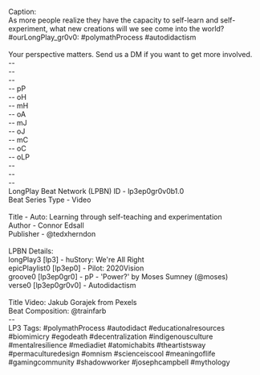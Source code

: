 Caption:<br>
As more people realize they have the capacity to self-learn and self-experiment, what new creations will we see come into the world? #ourLongPlay_gr0v0: #polymathProcess #autodidactism<br>
<br>
Your perspective matters. Send us a DM if you want to get more involved.<br>
-- <br>
-- <br>
-- <br>
-- pP<br>
-- oH<br>
-- mH<br>
-- oA<br>
-- mJ<br>
-- oJ<br>
-- mC<br>
-- oC<br>
-- oLP<br>
-- <br>
-- <br>
-- <br>
LongPlay Beat Network (LPBN) ID - lp3ep0gr0v0b1.0<br>
Beat Series Type - Video<br>
<br>
Title - Auto: Learning through self-teaching and experimentation<br>
Author - Connor Edsall<br>
Publisher - @tedxherndon<br>
<br>
LPBN Details:<br>
longPlay3 [lp3] - huStory: We're All Right<br>
epicPlaylist0 [lp3ep0] - Pilot: 2020Vision<br>
groove0 [lp3ep0gr0] - pP - 'Power?' by Moses Sumney (@moses)<br>
verse0 [lp3ep0gr0v0] - Autodidactism<br>
<br>
Title Video: Jakub Gorajek from Pexels<br>
Beat Composition: @trainfarb<br>
-- <br>
LP3 Tags: #polymathProcess #autodidact #educationalresources #biomimicry #egodeath #decentralization #indigenousculture #mentalresilience #mediadiet #atomichabits #theartistsway #permaculturedesign #omnism #scienceiscool #meaningoflife #gamingcommunity #shadowworker #josephcampbell #mythology<br>
